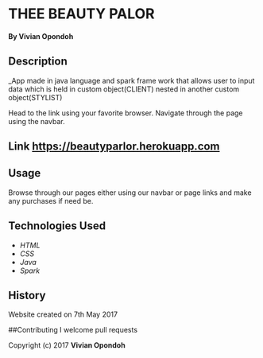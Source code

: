 # THEE BEAUTY PALOR

#### By Vivian Opondoh

## Description

_App made in java language and spark frame work that allows user to input data which is held in custom object(CLIENT) nested in another custom object(STYLIST)


Head to the link  using your favorite browser. Navigate through the page using the navbar.

## Link https://beautyparlor.herokuapp.com


## Usage
Browse through our pages either using our navbar or page links and make any purchases if need be.

## Technologies Used

* _HTML_
* _CSS_
* _Java_
* _Spark_

## History
Website created on 7th May 2017

##Contributing
I welcome pull requests


Copyright (c) 2017 **Vivian Opondoh**
